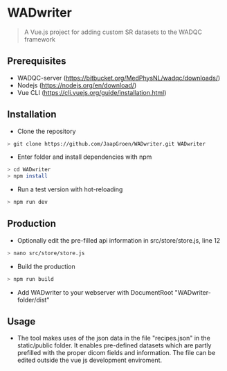 # WADwriter

> A Vue.js project for adding custom SR datasets to the WADQC framework


## Prerequisites
* WADQC-server (https://bitbucket.org/MedPhysNL/wadqc/downloads/)
* Nodejs (https://nodejs.org/en/download/)
* Vue CLI (https://cli.vuejs.org/guide/installation.html)

## Installation
* Clone the repository
``` bash
> git clone https://github.com/JaapGroen/WADwriter.git WADwriter
```
* Enter folder and install dependencies with npm
``` bash
> cd WADwriter
> npm install
```
* Run a test version with hot-reloading
``` bash
> npm run dev
```

## Production
* Optionally edit the pre-filled api information in src/store/store.js, line 12
``` bash
> nano src/store/store.js
```
* Build the production
``` bash
> npm run build
```
* Add WADwriter to your webserver with DocumentRoot "WADwriter-folder/dist"

## Usage
* The tool makes uses of the json data in the file "recipes.json" in the static/public folder. It enables pre-defined datasets which are partly prefilled with the proper dicom fields and information. The file can be edited outside the vue js development enviroment. 
